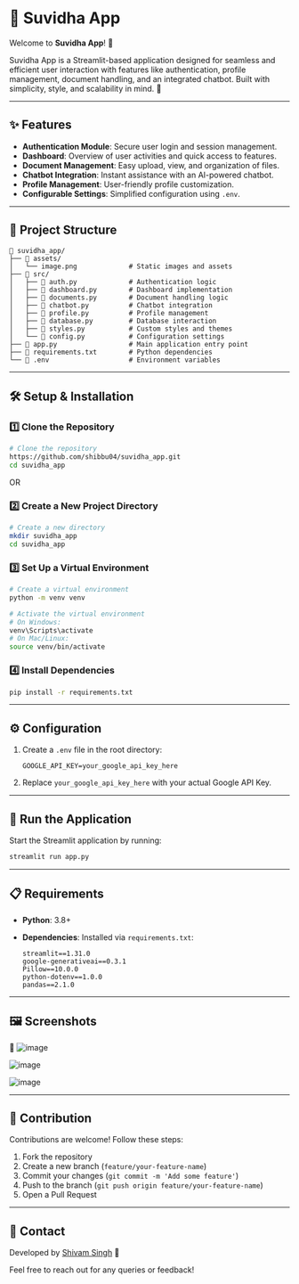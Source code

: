 # 📱 Suvidha App

Welcome to **Suvidha App**! 🚀

Suvidha App is a Streamlit-based application designed for seamless and efficient user interaction with features like authentication, profile management, document handling, and an integrated chatbot. Built with simplicity, style, and scalability in mind. 🌟

---

## ✨ Features

- **Authentication Module**: Secure user login and session management.
- **Dashboard**: Overview of user activities and quick access to features.
- **Document Management**: Easy upload, view, and organization of files.
- **Chatbot Integration**: Instant assistance with an AI-powered chatbot.
- **Profile Management**: User-friendly profile customization.
- **Configurable Settings**: Simplified configuration using `.env`.

---

## 📂 Project Structure

```
📁 suvidha_app/
├── 📁 assets/
│   └── image.png             # Static images and assets
├── 📁 src/
│   ├── 📄 auth.py             # Authentication logic
│   ├── 📄 dashboard.py        # Dashboard implementation
│   ├── 📄 documents.py        # Document handling logic
│   ├── 📄 chatbot.py          # Chatbot integration
│   ├── 📄 profile.py          # Profile management
│   ├── 📄 database.py         # Database interaction
│   ├── 📄 styles.py           # Custom styles and themes
│   └── 📄 config.py           # Configuration settings
├── 📄 app.py                  # Main application entry point
├── 📄 requirements.txt        # Python dependencies
└── 📄 .env                    # Environment variables
```

---

## 🛠️ Setup & Installation

### 1️⃣ Clone the Repository

```bash
# Clone the repository
https://github.com/shibbu04/suvidha_app.git
cd suvidha_app
```

OR

### 2️⃣ Create a New Project Directory

```bash
# Create a new directory
mkdir suvidha_app
cd suvidha_app
```

### 3️⃣ Set Up a Virtual Environment

```bash
# Create a virtual environment
python -m venv venv

# Activate the virtual environment
# On Windows:
venv\Scripts\activate
# On Mac/Linux:
source venv/bin/activate
```

### 4️⃣ Install Dependencies

```bash
pip install -r requirements.txt
```

---

## ⚙️ Configuration

1. Create a `.env` file in the root directory:

   ```plaintext
   GOOGLE_API_KEY=your_google_api_key_here
   ```

2. Replace `your_google_api_key_here` with your actual Google API Key.

---

## 🚀 Run the Application

Start the Streamlit application by running:

```bash
streamlit run app.py
```

---

## 📋 Requirements

- **Python**: 3.8+
- **Dependencies**: Installed via `requirements.txt`:

  ```plaintext
  streamlit==1.31.0
  google-generativeai==0.3.1
  Pillow==10.0.0
  python-dotenv==1.0.0
  pandas==2.1.0
  ```

---

## 🖼️ Screenshots

 📸
![image](https://github.com/user-attachments/assets/46f210ae-aaa8-462d-8ce6-1b84be5185fb)

![image](https://github.com/user-attachments/assets/5d085599-251e-488f-b4a7-d77035d2dae9)

![image](https://github.com/user-attachments/assets/2fd6c17e-ef24-437d-94e7-04a92585837f)


---

## 🤝 Contribution

Contributions are welcome! Follow these steps:

1. Fork the repository
2. Create a new branch (`feature/your-feature-name`)
3. Commit your changes (`git commit -m 'Add some feature'`)
4. Push to the branch (`git push origin feature/your-feature-name`)
5. Open a Pull Request

---

## 📧 Contact

Developed by [Shivam Singh](https://github.com/shibbu04) 🌟

Feel free to reach out for any queries or feedback!
